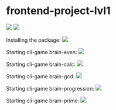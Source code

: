 # frontend-project-lvl1
<div><span>
<a href="https://codeclimate.com/github/spkgdru/frontend-project-lvl1/maintainability"><img src="https://api.codeclimate.com/v1/badges/3d550664e10c423bc4f6/maintainability" /></a>
</span>
<span>
<a href="https://travis-ci.org/spkgdru/frontend-project-lvl1">
<img src="https://travis-ci.org/spkgdru/frontend-project-lvl1.svg"></a>
</span></div>


Installing the package:
<a href="https://asciinema.org/connect/3fd64f3b-4488-422e-af00-c4e8c7e406e5" target="_blank"><img src="https://asciinema.org/a/UhyTtLhncMCONOGBEmHcDzOva.svg" /></a>

Starting cli-game brain-even:
<a href="https://asciinema.org/a/4VzCkIsM6pyTT8RDIWw94EvSh" target="_blank"><img src="https://asciinema.org/a/4VzCkIsM6pyTT8RDIWw94EvSh.svg" /></a>

Starting cli-game brain-calc:
<a href="https://asciinema.org/a/q04OyNvcwasC37kg91flAjXGk" target="_blank"><img src="https://asciinema.org/a/q04OyNvcwasC37kg91flAjXGk.svg" /></a>

Starting cli-game brain-gcd:
<a href="https://asciinema.org/a/0sakVb9cse0Vi6LD3zcTUXRSv" target="_blank"><img src="https://asciinema.org/a/0sakVb9cse0Vi6LD3zcTUXRSv.svg" /></a>

Starting cli-game brain-progression:
<a href="https://asciinema.org/a/EhNKkJZSYe6FswtnNXhJb1BFe" target="_blank"><img src="https://asciinema.org/a/EhNKkJZSYe6FswtnNXhJb1BFe.svg" /></a>

Starting cli-game brain-prime:
<a href="https://asciinema.org/a/17YKyZkUDvOvTn47JTGXn38Dl" target="_blank"><img src="https://asciinema.org/a/17YKyZkUDvOvTn47JTGXn38Dl.svg" /></a>


